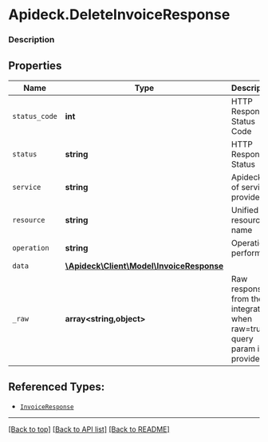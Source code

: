 # Apideck.DeleteInvoiceResponse

### Description

## Properties
Name | Type | Description | Notes
------------ | ------------- | ------------- | -------------
`status_code` | **int** | HTTP Response Status Code | 
`status` | **string** | HTTP Response Status | 
`service` | **string** | Apideck ID of service provider | 
`resource` | **string** | Unified API resource name | 
`operation` | **string** | Operation performed | 
`data` | [**\Apideck\Client\Model\InvoiceResponse**](InvoiceResponse.md) |  | 
`_raw` | **array&lt;string,object&gt;** | Raw response from the integration when raw=true query param is provided | [optional] 





## Referenced Types:





* [`InvoiceResponse`](InvoiceResponse.md)


---

[[Back to top]](#) [[Back to API list]](../../../../README.md#documentation-for-api-endpoints) [[Back to README]](../../../../README.md)


